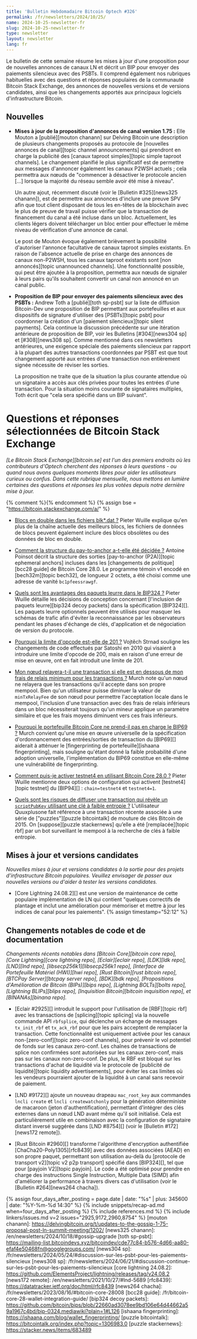 ```yaml
---
title: 'Bulletin Hebdomadaire Bitcoin Optech #326'
permalink: /fr/newsletters/2024/10/25/
name: 2024-10-25-newsletter-fr
slug: 2024-10-25-newsletter-fr
type: newsletter
layout: newsletter
lang: fr
---
```

Le bulletin de cette semaine résume les mises à jour d'une proposition pour de nouvelles annonces
de canaux LN et décrit un BIP pour envoyer des paiements silencieux avec des PSBTs. Il comprend également nos
rubriques habituelles avec des questions et réponses populaires
de la communauté Bitcoin Stack Exchange, des annonces de nouvelles versions et de
versions candidates, ainsi que les changements apportés aux principaux logiciels d'infrastructure Bitcoin.

## Nouvelles

- **Mises à jour de la proposition d'annonces de canal version 1.75 :** Elle Mouton a
  [publié][mouton chanann] sur Delving Bitcoin une description de plusieurs changements proposés au
  protocole de [nouvelles annonces de canal][topic channel announcements] qui prendront en charge la publicité
  des [canaux taproot simples][topic simple taproot channels]. Le changement planifié le plus
  significatif est de permettre aux messages d'annoncer également les canaux P2WSH actuels ; cela
  permettra aux nœuds de "commencer à désactiver le protocole ancien [...] lorsque la majorité du
  réseau semble avoir été mise à niveau".

  Un autre ajout, récemment discuté (voir le [Bulletin #325][news325 chanann]), est de permettre
  aux annonces d'inclure une preuve SPV afin que tout client disposant de tous les en-têtes de la blockchain
  avec le plus de preuve de travail puisse vérifier que la transaction de financement du canal a été
  incluse dans un bloc. Actuellement, les clients légers doivent télécharger un bloc entier pour
  effectuer le même niveau de vérification d'une annonce de canal.

  Le post de Mouton évoque également brièvement la possibilité d'autoriser l'annonce facultative de canaux taproot
  simples existants. En raison de l'absence actuelle de prise en charge des annonces de canaux non-P2WSH,
  tous les canaux taproot existants sont [non annoncés][topic unannounced channels]. Une
  fonctionnalité possible, qui peut être ajoutée à la proposition, permettra aux nœuds de signaler à
  leurs pairs qu'ils souhaitent convertir un canal non annoncé en un canal public.

- **Proposition de BIP pour envoyer des paiements silencieux avec des PSBTs :** Andrew Toth a
  [publié][toth sp-psbt] sur la liste de diffusion Bitcoin-Dev une proposition de BIP permettant aux
  portefeuilles et aux dispositifs de signature d'utiliser des [PSBTs][topic psbt] pour coordonner la
  création d'un [paiement silencieux][topic silent payments]. Cela continue la discussion précédente
  sur une itération antérieure de proposition de BIP, voir les Bulletins [#304][news304 sp] et
  [#308][news308 sp]. Comme mentionné dans ces newsletters antérieures, une exigence spéciale des
  paiements silencieux par rapport à la plupart des autres transactions coordonnées par PSBT est que
  tout changement apporté aux entrées d'une transaction non entièrement signée nécessite de réviser
  les sorties.

  La proposition ne traite que de la situation la plus courante attendue où un signataire a accès aux
  clés privées pour toutes les entrées d'une transaction. Pour la situation moins courante de
  signataires multiples, Toth écrit que "cela sera spécifié dans un BIP suivant".

# Questions et réponses sélectionnées de Bitcoin Stack Exchange

*[Le Bitcoin Stack Exchange][bitcoin.se] est l'un des premiers endroits où les contributeurs
d'Optech cherchent des réponses à leurs questions - ou quand nous avons quelques moments libres pour
aider les utilisateurs curieux ou confus. Dans cette rubrique mensuelle, nous mettons en lumière
certaines des questions et réponses les plus votées depuis notre dernière mise à jour.*

{% comment %}<!-- https://bitcoin.stackexchange.com/search?tab=votes&q=created%3a1m..%20is%3aanswer -->{% endcomment %}
{% assign bse = "https://bitcoin.stackexchange.com/a/" %}

- [Blocs en double dans les fichiers blk*.dat ?]({{bse}}124368)
  Pieter Wuille explique qu'en plus de la chaîne actuelle des meilleurs blocs, les fichiers de données
  de blocs peuvent également inclure des blocs obsolètes ou des données de bloc en double.

- [Comment la structure du pay-to-anchor a-t-elle été décidée ?]({{bse}}124383)
  Antoine Poinsot décrit la structure des sorties [pay-to-anchor (P2A)][topic ephemeral anchors]
  incluses dans les [changements de politique][bcc28 guide] de Bitcoin Core 28.0. Le programme témoin
  v1 encodé en [bech32m][topic bech32], de longueur 2 octets, a été choisi comme une adresse de vanité
  `bc1pfeessrawgf`.

- [Quels sont les avantages des paquets leurre dans le BIP324 ?]({{bse}}124301)
  Pieter Wuille détaille les décisions de conception concernant [l'inclusion de paquets leurre][bip324
  decoy packets] dans la spécification [BIP324][]. Les paquets leurre optionnels peuvent être utilisés
  pour masquer les schémas de trafic afin d'éviter la reconnaissance par les observateurs pendant les
  phases d'échange de clés, d'application et de négociation de version du protocole.

- [Pourquoi la limite d'opcode est-elle de 201 ?]({{bse}}124465)
  Vojtěch Strnad souligne les changements de code effectués par Satoshi en 2010 qui visaient à
  introduire une limite d'opcode de 200, mais en raison d'une erreur de mise en œuvre, ont en fait
  introduit une limite de 201.

- [Mon nœud relayera-t-il une transaction si elle est en dessous de mon frais de relais minimum pour les transactions ?]({{bse}}124387)
  Murch note qu'un nœud ne relayera que les transactions qu'il accepte dans son propre mempool. Bien
  qu'un utilisateur puisse diminuer la valeur de `minTxRelayFee` de son nœud pour permettre
  l'acceptation locale dans le mempool, l'inclusion d'une transaction avec des frais de relais
  inférieurs dans un bloc nécessiterait toujours qu'un mineur applique un paramètre similaire et que
  les frais moyens diminuent vers ces frais inférieurs.

- [Pourquoi le portefeuille Bitcoin Core ne prend-il pas en charge le BIP69 ?]({{bse}}124382)
  Murch convient qu'une mise en œuvre universelle de la spécification d'ordonnancement des
  entrées/sorties de transaction du [BIP69][] aiderait à atténuer le [fingerprinting de
  portefeuille][ishaana fingerprinting], mais souligne qu'étant donné la faible probabilité d'une
  adoption universelle, l'implémentation du BIP69 constitue en elle-même une vulnérabilité de
  fingerprinting.

- [Comment puis-je activer testnet4 en utilisant Bitcoin Core 28.0 ?]({{bse}}124443)
  Pieter Wuille mentionne deux options de configuration qui activent [testnet4][topic testnet] du
  [BIP94][] : `chain=testnet4` et `testnet4=1`.

- [Quels sont les risques de diffuser une transaction qui révèle un `scriptPubKey` utilisant une clé à faible entropie ?]({{bse}}124296)
  L'utilisateur Quuxplusone fait référence à une transaction récente associée à une série de
  ["puzzles"][puzzle bitcointalk] de mouture de clés Bitcoin de 2015.
  On [suppose][puzzle stackernews] qu’elle a été [remplacée][topic rbf] par un bot surveillant
  le mempool à la recherche de clés à faible entropie.

## Mises à jour et versions candidates

_Nouvelles mises à jour et versions candidates à la sortie pour des projets d'infrastructure Bitcoin populaires.
Veuillez envisager de passer aux nouvelles versions ou d'aider à tester
les versions candidates._

- [Core Lightning 24.08.2][] est une version de maintenance de cette populaire implémentation de LN
  qui contient "quelques correctifs de plantage et inclut une amélioration pour mémoriser et mettre à jour
  les indices de canal pour les paiements". {% assign timestamp="52:12" %}

## Changements notables de code et de documentation

_Changements récents notables dans [Bitcoin Core][bitcoin core repo], [Core
Lightning][core lightning repo], [Eclair][eclair repo], [LDK][ldk repo],
[LND][lnd repo], [libsecp256k1][libsecp256k1 repo], [Interface de Portefeuille Matériel (HWI)][hwi
repo], [Rust Bitcoin][rust bitcoin repo], [BTCPay
Server][btcpay server repo], [BDK][bdk repo], [Propositions d'Amélioration de Bitcoin (BIPs)][bips
repo], [Lightning BOLTs][bolts repo],
[Lightning BLIPs][blips repo], [Inquisition Bitcoin][bitcoin inquisition
repo], et [BINANAs][binana repo]._

- [Eclair #2925][] introduit le support pour l'utilisation de [RBF][topic rbf] avec
  les transactions de [splicing][topic splicing] via la nouvelle commande API `rbfsplice`,
  qui déclenche un échange de messages `tx_init_rbf` et `tx_ack_rbf` pour que les pairs
  acceptent de remplacer la transaction. Cette fonctionnalité est uniquement activée pour
  les canaux non-[zero-conf][topic zero-conf channels], pour prévenir le vol potentiel
  de fonds sur les canaux zero-conf. Les chaînes de transactions de splice non confirmées sont
  autorisées sur les canaux zero-conf, mais pas sur les canaux non-zero-conf. De plus,
  le RBF est bloqué sur les transactions d'achat de liquidité via le protocole de [publicité de
  liquidité][topic liquidity advertisements], pour éviter les cas limites
  où les vendeurs pourraient ajouter de la liquidité à un canal sans recevoir de paiement.

- [LND #9172][] ajoute un nouveau drapeau `mac_root_key` aux commandes `lncli create` et `lncli createwatchonly`
  pour la génération déterministe de macaroon (jeton d'authentification),
  permettant d'intégrer des clés externes dans un nœud LND avant même qu'il soit
  initialisé. Cela est particulièrement utile en combinaison avec la configuration de signataire
  distant inversé suggérée dans [LND #8754][] (voir le [Bulletin #172][news172 remote]).

- [Rust Bitcoin #2960][] transforme l'algorithme d'encryption authentifiée
  [ChaCha20-Poly1305][rfc8439] avec des données associées (AEAD) en son propre paquet, permettant
  son utilisation au-delà du [protocole de transport v2][topic v2 p2p transport]
  spécifié dans [BIP324][], tel que pour [payjoin V2][topic payjoin]. Le code a été optimisé pour
  prendre en charge des instructions Single Instruction, Multiple Data (SIMD) afin d'améliorer la performance à
  travers divers cas d'utilisation (voir le [Bulletin #264][news264 chacha]).

{% assign four_days_after_posting = page.date | date: "%s" | plus: 345600 | date: "%Y-%m-%d 14:30" %}
{% include snippets/recap-ad.md when=four_days_after_posting %}
{% include references.md %}
{% include linkers/issues.md v=2 issues="2925,9172,2960,8754" %}
[mouton chanann]: https://delvingbitcoin.org/t/updates-to-the-gossip-1-75-proposal-post-ln-summit-meeting/1202/
[news325 chanann]: /en/newsletters/2024/10/18/#gossip-upgrade
[toth sp-psbt]: https://mailing-list.bitcoindevs.xyz/bitcoindev/cde77c84-b576-4d66-aa80-efaf4e50468fn@googlegroups.com/
[news304 sp]: /fr/newsletters/2024/05/24/#discussion-sur-les-psbt-pour-les-paiements-silencieux
[news308 sp]: /fr/newsletters/2024/06/21/#discussion-continue-sur-les-psbt-pour-les-paiements-silencieux
[core lightning 24.08.2]: https://github.com/ElementsProject/lightning/releases/tag/v24.08.2
[news172 remote]: /en/newsletters/2021/10/27/#lnd-5689
[rfc8439]: https://datatracker.ietf.org/doc/html/rfc8439
[news264 chacha]: /fr/newsletters/2023/08/16/#bitcoin-core-28008
[bcc28 guide]: /fr/bitcoin-core-28-wallet-integration-guide/
[bip324 decoy packets]: https://github.com/bitcoin/bips/blob/22660ad3078ee9bd106e64d44662a59a1967c4bd/bip-0324.mediawiki?plain=1#L126
[ishaana fingerprinting]: https://ishaana.com/blog/wallet_fingerprinting/
[puzzle bitcointalk]: https://bitcointalk.org/index.php?topic=1306983.0
[puzzle stackernews]: https://stacker.news/items/683489
